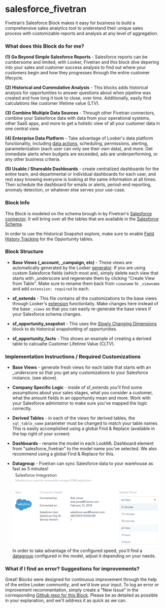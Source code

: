 # salesforce_fivetran
Fivetran’s Salesforce Block makes it easy for business to build a comprehensive sales analytics tool to understand their unique sales process with customizable reports and analysis at any level of aggregation.

### What does this Block do for me?

**(1) Go Beyond Simple Salesforce Reports** - Salesforce reports can be cumbersome and limited, with Looker, Fivetran and this block dive depering into your sales and customer success analysis to find out where your customers begin and how they progresses through the entire customer lifecycle.

**(2) Historical and Cummulative Analysis** - This blocks adds historical analysis for opportunities to answer questions about when pipeline was created and how long it took to close, over time. Additionally, easily find calculations like customer lifetime value (LTV).

**(3) Combine Multiple Data Sources** - Through other Fivetran connectors, combine your Salesforce data with data from your operational systems, other SaaS apps, and more to get a holistic view of all your customer data in one central view.

**(4) Enterprise Data Platform** - Take advantage of Looker's data platform functionality, including [data actions](https://discourse.looker.com/t/data-actions/3573), scheduling, permissions, alerting, parameterization (each user can only see their own data), and more. Get immediate alerts when budgets are exceeded, ads are underperforming, or any other business criteria.

**(5) Usable / Shareable Dashboards** - create centralized dashboards for the entire team, and departmental or individual dashboards for each user, and rest easy knowing everyone is looking at the same information at all times. Then schedule the dashboard for emails or alerts, period-end reporting, anomaly detection, or whatever else serves your use-case.



### Block Info

This Block is modeled on the schema brough in by Fivetran's [Salesforce connector](https://fivetran.com/docs/applications/salesforce). It will bring over all the tables that are available in the [Salesforce Schema](https://developer.salesforce.com/docs/atlas.en-us.api.meta/api/data_model.htm).

In order to use the Historical Snapshot explore, make sure to enable [Field History Tracking]( https://help.salesforce.com/articleView?id=tracking_field_history.htm&type=0) for the Opportunity tables.



### Block Structure

* **Base Views (_account, _campaign, etc)** - These views are automatically generated by the Looker [generator](https://discourse.looker.com/t/how-to-access-a-new-table-in-your-database-in-looker/488). If you are using custom Salesforce fields (which most are), simply delete each view that starts with _underscore and regenerate them by clicking "Create View from Table". Make sure to rename them back from `viewname` to `_viewname` and add `extension: required` to each.

* **sf_extends** - This file contains all the customizations to the base views through Looker's [extension](https://docs.looker.com/data-modeling/learning-lookml/extends) functionlaity. Make changes here instead of the base `_views`  so that you can easily re-generate the base views if your Salesforce schema changes.

* **sf_opportunity_snapshot** - This uses the [Slowly Changing Dimensions](https://discourse.looker.com/t/analytic-block-state-or-status-data-and-slowly-changing-dimensions/1937) block to do historical snapshotting of opportunities.

* **sf_opportunity_facts** - This shows an example of creating a derived table to calcualte Customer Lifetime Value (CLTV).


### Implementation Instructions / Required Customizations

* **Base Views** - generate fresh views for each table that starts with an _underscore so that you get any customizations to your Salesforce instance. (see above).

* **Company Specific Logic** - inside of sf_extends you'll find some assumptions about your sales stages, what you consider a customer, what the amount fields in an opportunity mean and more. Work with your Salesforce administror to make sure you've mapped the logic correctly.

* **Derived Tables** - in each of the views for derived tables, the `sql_table_name` parameter must be changed to match your table names. This is easily accomplished using a global Find & Replace (available in the top right of your screen)

* **Dashboards** - rename the model in each LookML Dashboard element from "salesforce_fivetran" to the model name you've selected. We also recommend using a global Find & Replace for this.

* **Datagroup** - Fivetran can sync Salesforce data to your warehouse as fast as 5 minutes!
![image](https://github.com/llooker/salesforce_fivetran/blob/master/fivetran_sync.png)
In order to take advantage of the configured speed, you'll find a [datagroup](https://docs.looker.com/admin-options/database/datagroups) configured in the model, adjust it depending on your needs.

### What if I find an error? Suggestions for improvements?

Great! Blocks were designed for continuous improvement through the help of the entire Looker community, and we'd love your input. To log an error or improvement recommentation, simply create a "New Issue" in the corresponding [Github repo for this Block](https://github.com/llooker/salesforce_fivetran/issues). Please be as detailed as possible in your explanation, and we'll address it as quick as we can.
